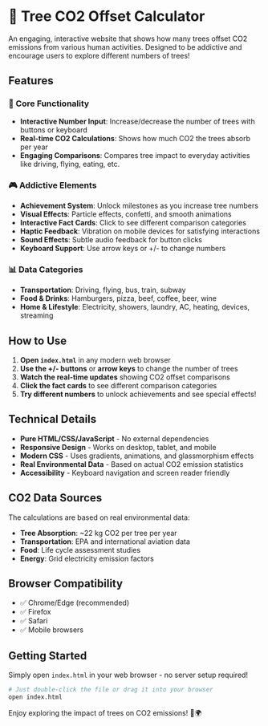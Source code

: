 # 🌳 Tree CO2 Offset Calculator

An engaging, interactive website that shows how many trees offset CO2 emissions from various human activities. Designed to be addictive and encourage users to explore different numbers of trees!

## Features

### 🎯 Core Functionality
- **Interactive Number Input**: Increase/decrease the number of trees with buttons or keyboard
- **Real-time CO2 Calculations**: Shows how much CO2 the trees absorb per year
- **Engaging Comparisons**: Compares tree impact to everyday activities like driving, flying, eating, etc.

### 🎮 Addictive Elements
- **Achievement System**: Unlock milestones as you increase tree numbers
- **Visual Effects**: Particle effects, confetti, and smooth animations
- **Interactive Fact Cards**: Click to see different comparison categories
- **Haptic Feedback**: Vibration on mobile devices for satisfying interactions
- **Sound Effects**: Subtle audio feedback for button clicks
- **Keyboard Support**: Use arrow keys or +/- to change numbers

### 📊 Data Categories
- **Transportation**: Driving, flying, bus, train, subway
- **Food & Drinks**: Hamburgers, pizza, beef, coffee, beer, wine
- **Home & Lifestyle**: Electricity, showers, laundry, AC, heating, devices, streaming

## How to Use

1. **Open `index.html`** in any modern web browser
2. **Use the +/- buttons** or **arrow keys** to change the number of trees
3. **Watch the real-time updates** showing CO2 offset comparisons
4. **Click the fact cards** to see different comparison categories
5. **Try different numbers** to unlock achievements and see special effects!

## Technical Details

- **Pure HTML/CSS/JavaScript** - No external dependencies
- **Responsive Design** - Works on desktop, tablet, and mobile
- **Modern CSS** - Uses gradients, animations, and glassmorphism effects
- **Real Environmental Data** - Based on actual CO2 emission statistics
- **Accessibility** - Keyboard navigation and screen reader friendly

## CO2 Data Sources

The calculations are based on real environmental data:
- **Tree Absorption**: ~22 kg CO2 per tree per year
- **Transportation**: EPA and international aviation data
- **Food**: Life cycle assessment studies
- **Energy**: Grid electricity emission factors

## Browser Compatibility

- ✅ Chrome/Edge (recommended)
- ✅ Firefox
- ✅ Safari
- ✅ Mobile browsers

## Getting Started

Simply open `index.html` in your web browser - no server setup required!

```bash
# Just double-click the file or drag it into your browser
open index.html
```

Enjoy exploring the impact of trees on CO2 emissions! 🌱🌍 